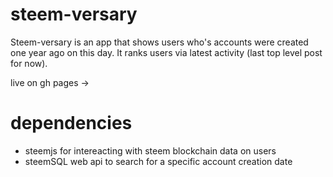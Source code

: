 # steem-versary

Steem-versary is an app that shows users who's accounts were created one year ago on this day. It ranks users via latest activity (last top level post for now).

live on gh pages ->

# dependencies
- steemjs for intereacting with steem blockchain data on users
- steemSQL web api to search for a specific account creation date
